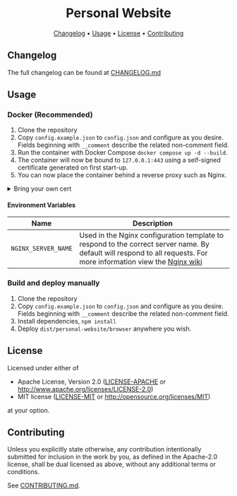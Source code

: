 <h1 align="center">
  <br>
  Personal Website
  <br>
</h1>

<h4 align="center"></h4>

<p align="center">
</p>

<p align="center">
  <a href="#changelog">Changelog</a> •
  <a href="#usage">Usage</a> •
  <a href="#license">License</a> •
  <a href="#contributing">Contributing</a>
</p>

## Changelog

The full changelog can be found at [CHANGELOG.md](CHANGELOG.md)

## Usage

### Docker (Recommended)

1. Clone the repository
2. Copy `config.example.json` to `config.json` and configure as you desire. Fields beginning with `__comment` describe
   the related non-comment field.
3. Run the container with Docker Compose `docker compose up -d --build`.
4. The container will now be bound to `127.0.0.1:443` using a self-signed certificate generated on first start-up.
5. You can now place the container behind a reverse proxy such as Nginx.

<details>
  <summary>Bring your own cert</summary>

If you wish to use your own certificate instead of using a self-signed, that is possible.

The startup script [`nginx/5-ssl.sh`](nginx/5-ssl.sh) checks for the presence of both:

- `/etc/ssl/private/personal-website.key`
- `/etc/ssl/certs/personal-website.crt`

Bind mount your cert and private key to these locations and Nginx will use your cert.

</details>

#### Environment Variables

| Name                | Description                                                                                                                                                                                                           |
| ------------------- | --------------------------------------------------------------------------------------------------------------------------------------------------------------------------------------------------------------------- |
| `NGINX_SERVER_NAME` | Used in the Nginx configuration template to respond to the correct server name. By default will respond to all requests. For more information view the [Nginx wiki](https://nginx.org/en/docs/http/server_names.html) |

### Build and deploy manually

1. Clone the repository
2. Copy `config.example.json` to `config.json` and configure as you desire. Fields beginning with `__comment` describe
   the related non-comment field.
3. Install dependencies, `npm install`
4. Deploy `dist/personal-website/browser` anywhere you wish.

## License

Licensed under either of

- Apache License, Version 2.0
  ([LICENSE-APACHE](LICENSE-APACHE) or http://www.apache.org/licenses/LICENSE-2.0)
- MIT license
  ([LICENSE-MIT](LICENSE-MIT) or http://opensource.org/licenses/MIT)

at your option.

## Contributing

Unless you explicitly state otherwise, any contribution intentionally submitted
for inclusion in the work by you, as defined in the Apache-2.0 license, shall be
dual licensed as above, without any additional terms or conditions.

See [CONTRIBUTING.md](CONTRIBUTING.md).
